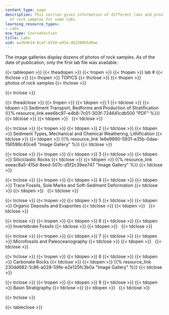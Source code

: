```yaml
---
content_type: page
description: This section gives information of different labs and provides photos
  of rock samples for some labs.
learning_resource_types:
- Labs
ocw_type: CourseSection
title: Labs
uid: aa3bde14-8caf-d310-e93a-462206b540ae
---
```


The image galleries display dozens of photos of rock samples. As of the date of publication, only the first lab file was available.

{{< tableopen >}}
{{< theadopen >}}
{{< tropen >}}
{{< thopen >}}
lab #
{{< thclose >}}
{{< thopen >}}
TOPICS
{{< thclose >}}
{{< thopen >}}
photos of rock samples
{{< thclose >}}

{{< trclose >}}

{{< theadclose >}}
{{< tropen >}}
{{< tdopen >}}
1
{{< tdclose >}}
{{< tdopen >}}
Sediment Transport, Bedforms and Production of Stratification ({{% resource_link eee6bc97-e4b8-7c01-303f-724641cdb500 "PDF" %}})
{{< tdclose >}}
{{< tdopen >}}
 
{{< tdclose >}}

{{< trclose >}}
{{< tropen >}}
{{< tdopen >}}
2
{{< tdclose >}}
{{< tdopen >}}
Sediment Types, Mechanical and Chemical Weathering, Lithification
{{< tdclose >}}
{{< tdopen >}}
{{% resource_link 1e6e9890-5931-e35b-0daa-156596c40ce6 "Image Gallery" %}}
{{< tdclose >}}

{{< trclose >}}
{{< tropen >}}
{{< tdopen >}}
3
{{< tdclose >}}
{{< tdopen >}}
Siliciclastic Rocks
{{< tdclose >}}
{{< tdopen >}}
{{% resource_link eeeac8a5-415d-8eed-507c-d5f2c39ee747 "Image Gallery" %}}
{{< tdclose >}}

{{< trclose >}}
{{< tropen >}}
{{< tdopen >}}
4
{{< tdclose >}}
{{< tdopen >}}
Trace Fossils, Sole Marks and Soft-Sediment Deformation
{{< tdclose >}}
{{< tdopen >}}
 
{{< tdclose >}}

{{< trclose >}}
{{< tropen >}}
{{< tdopen >}}
5
{{< tdclose >}}
{{< tdopen >}}
Organic Deposits and Evaporites
{{< tdclose >}}
{{< tdopen >}}
 
{{< tdclose >}}

{{< trclose >}}
{{< tropen >}}
{{< tdopen >}}
6
{{< tdclose >}}
{{< tdopen >}}
Invertebrate Fossils
{{< tdclose >}}
{{< tdopen >}}
 
{{< tdclose >}}

{{< trclose >}}
{{< tropen >}}
{{< tdopen >}}
7
{{< tdclose >}}
{{< tdopen >}}
Microfossils and Paleoceanography
{{< tdclose >}}
{{< tdopen >}}
 
{{< tdclose >}}

{{< trclose >}}
{{< tropen >}}
{{< tdopen >}}
8
{{< tdclose >}}
{{< tdopen >}}
Carbonate Rocks
{{< tdclose >}}
{{< tdopen >}}
{{% resource_link 230dd682-1c86-a028-59fe-e2e125fc3b0a "Image Gallery" %}}
{{< tdclose >}}

{{< trclose >}}
{{< tropen >}}
{{< tdopen >}}
9
{{< tdclose >}}
{{< tdopen >}}
Basin Stratigraphy
{{< tdclose >}}
{{< tdopen >}}
 
{{< tdclose >}}

{{< trclose >}}

{{< tableclose >}}